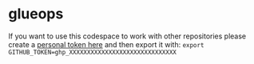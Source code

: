 # glueops


If you want to use this codespace to work with other repositories please create a [personal token here](https://github.com/settings/tokens/new?scopes=repo,workflow,admin:org,write:packages,user,gist,notifications,admin:repo_hook,admin:public_key,admin:enterprise,audit_log,codespace,project,admin:gpg_key,admin:ssh_signing_key&description=GLUEOPS%20-%20Codespaces%20GITHUB_TOKEN) and then export it with: `export GITHUB_TOKEN=ghp_XXXXXXXXXXXXXXXXXXXXXXXXXXXXXX`
